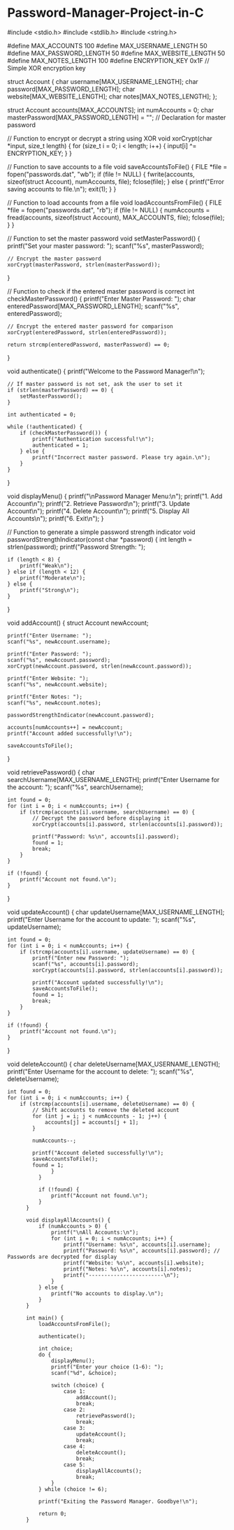 # Password-Manager-Project-in-C
#include <stdio.h>
#include <stdlib.h>
#include <string.h>

#define MAX_ACCOUNTS 100
#define MAX_USERNAME_LENGTH 50
#define MAX_PASSWORD_LENGTH 50
#define MAX_WEBSITE_LENGTH 50
#define MAX_NOTES_LENGTH 100
#define ENCRYPTION_KEY 0x1F // Simple XOR encryption key

struct Account {
    char username[MAX_USERNAME_LENGTH];
    char password[MAX_PASSWORD_LENGTH];
    char website[MAX_WEBSITE_LENGTH];
    char notes[MAX_NOTES_LENGTH];
};

struct Account accounts[MAX_ACCOUNTS];
int numAccounts = 0;
char masterPassword[MAX_PASSWORD_LENGTH] = ""; // Declaration for master password

// Function to encrypt or decrypt a string using XOR
void xorCrypt(char *input, size_t length) {
    for (size_t i = 0; i < length; i++) {
        input[i] ^= ENCRYPTION_KEY;
    }
}

// Function to save accounts to a file
void saveAccountsToFile() {
    FILE *file = fopen("passwords.dat", "wb");
    if (file != NULL) {
        fwrite(accounts, sizeof(struct Account), numAccounts, file);
        fclose(file);
    } else {
        printf("Error saving accounts to file.\n");
        exit(1);
    }
}

// Function to load accounts from a file
void loadAccountsFromFile() {
    FILE *file = fopen("passwords.dat", "rb");
    if (file != NULL) {
        numAccounts = fread(accounts, sizeof(struct Account), MAX_ACCOUNTS, file);
        fclose(file);
    }
}

// Function to set the master password
void setMasterPassword() {
    printf("Set your master password: ");
    scanf("%s", masterPassword);

    // Encrypt the master password
    xorCrypt(masterPassword, strlen(masterPassword));
}

// Function to check if the entered master password is correct
int checkMasterPassword() {
    printf("Enter Master Password: ");
    char enteredPassword[MAX_PASSWORD_LENGTH];
    scanf("%s", enteredPassword);

    // Encrypt the entered master password for comparison
    xorCrypt(enteredPassword, strlen(enteredPassword));

    return strcmp(enteredPassword, masterPassword) == 0;
}

void authenticate() {
    printf("Welcome to the Password Manager!\n");

    // If master password is not set, ask the user to set it
    if (strlen(masterPassword) == 0) {
        setMasterPassword();
    }

    int authenticated = 0;

    while (!authenticated) {
        if (checkMasterPassword()) {
            printf("Authentication successful!\n");
            authenticated = 1;
        } else {
            printf("Incorrect master password. Please try again.\n");
        }
    }
}

void displayMenu() {
    printf("\nPassword Manager Menu:\n");
    printf("1. Add Account\n");
    printf("2. Retrieve Password\n");
    printf("3. Update Account\n");
    printf("4. Delete Account\n");
    printf("5. Display All Accounts\n");
    printf("6. Exit\n");
}

// Function to generate a simple password strength indicator
void passwordStrengthIndicator(const char *password) {
    int length = strlen(password);
    printf("Password Strength: ");

    if (length < 8) {
        printf("Weak\n");
    } else if (length < 12) {
        printf("Moderate\n");
    } else {
        printf("Strong\n");
    }
}

void addAccount() {
    struct Account newAccount;

    printf("Enter Username: ");
    scanf("%s", newAccount.username);

    printf("Enter Password: ");
    scanf("%s", newAccount.password);
    xorCrypt(newAccount.password, strlen(newAccount.password));

    printf("Enter Website: ");
    scanf("%s", newAccount.website);

    printf("Enter Notes: ");
    scanf("%s", newAccount.notes);

    passwordStrengthIndicator(newAccount.password);

    accounts[numAccounts++] = newAccount;
    printf("Account added successfully!\n");

    saveAccountsToFile();
}

void retrievePassword() {
    char searchUsername[MAX_USERNAME_LENGTH];
    printf("Enter Username for the account: ");
    scanf("%s", searchUsername);

    int found = 0;
    for (int i = 0; i < numAccounts; i++) {
        if (strcmp(accounts[i].username, searchUsername) == 0) {
            // Decrypt the password before displaying it
            xorCrypt(accounts[i].password, strlen(accounts[i].password));

            printf("Password: %s\n", accounts[i].password);
            found = 1;
            break;
        }
    }

    if (!found) {
        printf("Account not found.\n");
    }
}

void updateAccount() {
    char updateUsername[MAX_USERNAME_LENGTH];
    printf("Enter Username for the account to update: ");
    scanf("%s", updateUsername);

    int found = 0;
    for (int i = 0; i < numAccounts; i++) {
        if (strcmp(accounts[i].username, updateUsername) == 0) {
            printf("Enter new Password: ");
            scanf("%s", accounts[i].password);
            xorCrypt(accounts[i].password, strlen(accounts[i].password));

            printf("Account updated successfully!\n");
            saveAccountsToFile();
            found = 1;
            break;
        }
    }

    if (!found) {
        printf("Account not found.\n");
    }
}

void deleteAccount() {
    char deleteUsername[MAX_USERNAME_LENGTH];
    printf("Enter Username for the account to delete: ");
    scanf("%s", deleteUsername);

    int found = 0;
    for (int i = 0; i < numAccounts; i++) {
        if (strcmp(accounts[i].username, deleteUsername) == 0) {
            // Shift accounts to remove the deleted account
            for (int j = i; j < numAccounts - 1; j++) {
                accounts[j] = accounts[j + 1];
            }

            numAccounts--;

            printf("Account deleted successfully!\n");
            saveAccountsToFile();
            found = 1;
                  }
              }

              if (!found) {
                  printf("Account not found.\n");
              }
          }

          void displayAllAccounts() {
              if (numAccounts > 0) {
                  printf("\nAll Accounts:\n");
                  for (int i = 0; i < numAccounts; i++) {
                      printf("Username: %s\n", accounts[i].username);
                      printf("Password: %s\n", accounts[i].password); // Passwords are decrypted for display
                      printf("Website: %s\n", accounts[i].website);
                      printf("Notes: %s\n", accounts[i].notes);
                      printf("------------------------\n");
                  }
              } else {
                  printf("No accounts to display.\n");
              }
          }

          int main() {
              loadAccountsFromFile();

              authenticate();

              int choice;
              do {
                  displayMenu();
                  printf("Enter your choice (1-6): ");
                  scanf("%d", &choice);

                  switch (choice) {
                      case 1:
                          addAccount();
                          break;
                      case 2:
                          retrievePassword();
                          break;
                      case 3:
                          updateAccount();
                          break;
                      case 4:
                          deleteAccount();
                          break;
                      case 5:
                          displayAllAccounts();
                          break;
                  }
              } while (choice != 6);

              printf("Exiting the Password Manager. Goodbye!\n");

              return 0;
          }
